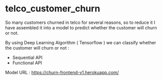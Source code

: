 # telco_customer_churn

So many customers churned in telco for several reasons, so to reduce it I have assembled it into a model to predict whether the customer will churn or not.

By using Deep Learning Algorithm ( Tensorflow ) we can classify whether the customer will churn or not :

- Sequential API
- Functional API

Model URL : https://churn-frontend-v1.herokuapp.com/
